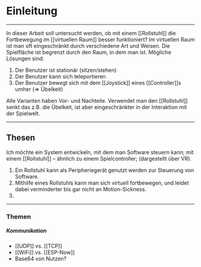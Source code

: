 # Einleitung
___
In dieser Arbeit soll untersucht werden, ob mit einem [[Rollstuhl]] die Fortbewegung im [[virtuellen Raum]] besser funktioniert?
Im virtuellen Raum ist man oft eingeschränkt durch verschiedene Art und Weisen. 
Die Spielfläche ist begrenzt durch den Raum, in dem man ist. 
Mögliche Lösungen sind:
1. Der Benutzer ist stationär (sitzen/stehen)
2. Der Benutzer kann sich teleportieren
3. Der Benutzer bewegt sich mit dem [[Joystick]] eines [[Controller]]s umher (=> Übelkeit)

Alle Varianten haben Vor- und Nachteile. Verwendet man den [[Rollstuhl]] senkt das z.B. die Übelkeit, ist aber eingeschränkter in der Interaktion mit der Spielwelt. 

___

## Thesen

Ich möchte ein System entwickeln, mit dem man Software steuern kann; mit einem [[Rollstuhl]] – ähnlich zu einem Spielcontroller; (dargestellt über VR).

1. Ein Rollstuhl kann als Peripheriegerät genutzt werden zur Steuerung von Software.
2. Mithilfe eines Rollstuhls kann man sich virtuell fortbewegen, und leidet dabei verminderter bis gar nicht an Motion-Sickness.
3. 

___

### Themen
##### Kommunikation
- [[UDP]] vs. [[TCP]]
- [[WiFi]] vs. [[ESP-Now]]
- Base64 von Nutzen?

